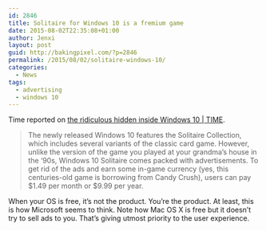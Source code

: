 ```yaml
---
id: 2846
title: Solitaire for Windows 10 is a fremium game
date: 2015-08-02T22:35:08+01:00
author: Jenxi
layout: post
guid: http://bakingpixel.com/?p=2846
permalink: /2015/08/02/solitaire-windows-10/
categories:
  - News
tags:
  - advertising
  - windows 10
---
```

Time reported on [the ridiculous hidden inside Windows 10 | TIME](http://time.com/3977862/windows-10-solitaire/).

> The newly released Windows 10 features the Solitaire Collection, which includes several variants of the classic card game. However, unlike the version of the game you played at your grandma’s house in the ‘90s, Windows 10 Solitaire comes packed with advertisements. To get rid of the ads and earn some in-game currency (yes, this centuries-old game is borrowing from Candy Crush), users can pay $1.49 per month or $9.99 per year. 

When your OS is free, it&#8217;s not the product. You&#8217;re the product. At least, this is how Microsoft seems to think. Note how Mac OS X is free but it doesn&#8217;t try to sell ads to you. That&#8217;s giving utmost priority to the user experience.